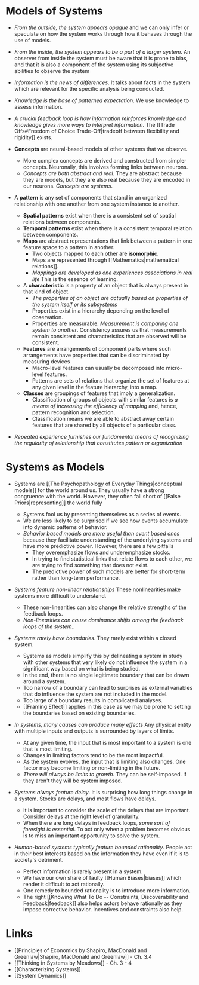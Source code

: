 # Models of Systems 
* *From the outside, the system appears opaque* and we can only infer or speculate on how the system works through how it behaves through the use of models. 
* *From the inside, the system appears to be a part of a larger system*. An observer from inside the system must be aware that it is prone to bias, and that it is also a component of the system using its subjective abilities to observe the system 

* *Information is the news of differences*. It talks about facts in the system which are relevant for the specific analysis being conducted. 
* *Knowledge is the base of patterned expectation*. We use knowledge to assess information.
* *A crucial feedback loop is how information reinforces knowledge and knowledge gives more ways to interpret information*. The [[Trade Offs#Freedom of Choice Trade-Off|tradeoff between flexibility and rigidity]] exists. 

* **Concepts** are neural-based models of other systems that we observe. 
	* More complex concepts are derived and constructed from simpler concepts. Neuronally, this involves forming links between neurons. 
	* *Concepts are both abstract and real*. They are abstract because they are models, but they are also real because they are encoded in our neurons. *Concepts are systems*. 

* A **pattern** is any set of components that stand in an organized relationship with one another from one system instance to another. 
	* **Spatial patterns** exist when there is a consistent set of spatial relations between components. 
	* **Temporal patterns** exist when there is a consistent temporal relation between components. 
	* **Maps** are abstract representations that link between a pattern in one feature space to a pattern in another. 
		* Two objects mapped to each other are **isomorphic**. 
		* Maps are represented through [[Mathematics|mathematical relations]]. 
		* *Mappings are developed as one experiences associations in real life* This is the essence of learning. 
	* A **characteristic** is a property of an object that is always present in that kind of object. 
		* *The properties of an object are actually based on properties of the system itself or its subsystems*
		* Properties exist in a hierarchy depending on the level of observation. 
		* Properties are measurable. *Measurement is comparing one system to another*. Consistency assures us that measurements remain consistent and characteristics that are observed will be consistent.
	* **Features** are arrangements of component parts where such arrangements have properties that can be discriminated by measuring devices
		* Macro-level features can usually be decomposed into micro-level features. 
		* Patterns are sets of relations that organize the set of features at any given level in the feature hierarchy, into a map.
	* **Classes** are groupings of features that imply a generalization. 
		* Classification of groups of objects with similar features is *a means of increasing the efficiency of mapping* and, hence, pattern recognition and selection. 
		* Classification means we are able to abstract away certain features that are shared by all objects of a particular class. 

* *Repeated experience furnishes our fundamental means of recognizing the regularity of relationship that constitutes pattern or organization*

# Systems as Models 
* Systems are [[The Psychopathology of Everyday Things|conceptual models]] for the world around us. They usually have a strong congruence with the world. However, they often fall short of [[False Priors|representing]] the world fully
	* Systems fool us by presenting themselves as a series of events.
	* We are less likely to be surprised if we see how events accumulate into dynamic patterns of behavior.
	* *Behavior based models are more useful than event based ones* because they facilitate understanding of the underlying systems and have more predictive power. However, there are a few pitfalls 
		* They overemphasize flows and underemphasize stocks. 
		* In trying to find statistical links that relate flows to each other, we are trying to find something that does not exist. 
		* The predictive power of such models are better for short-term rather than long-term performance. 

* *Systems feature non-linear relationships* These nonlinearities make systems more difficult to understand. 
	* These non-linearities can also change the relative strengths of the feedback loops. 
	* *Non-linearities can cause dominance shifts among the feedback loops of the system.*.

* *Systems rarely have boundaries*. They rarely exist within a closed system.
	* Systems as models simplify this by delineating a system in study with other systems that very likely do not influence the system in a significant way based on what is being studied.
	* In the end, there is no single legitimate boundary that can be drawn around a system. 
	* Too narrow of a boundary can lead to surprises as external variables that do influence the system are not included in the model.
	* Too large of a boundary results in complicated analyses. 
	* [[Framing Effect]] applies in this case as we may be prone to setting the boundaries based on existing boundaries.

* *In systems, many causes can produce many effects* Any physical entity with multiple inputs and outputs is surrounded by layers of limits. 
	* At any given time, the input that is most important to a system is one that is most limiting. 
	* Changes in limiting factors tend to be the most impactful. 
	* As the system evolves, the input that is limiting also changes. One factor may become limiting or non-limiting in the future. 
	* *There will always be limits to growth.* They can be self-imposed. If they aren't they will be system imposed. 

* *Systems always feature delay*. It is surprising how long things change in a system. Stocks are delays, and most flows have delays. 
	* It is important to consider the scale of the delays that are important. Consider delays at the right level of granularity. 
	* When there are long delays in feedback loops, *some sort of foresight is essential*. To act only when a problem becomes obvious is to miss an important opportunity to solve the system. 

* *Human-based systems typically feature bounded rationality*. People act in their best interests based on the information they have even if it is to society's detriment. 
	* Perfect information is rarely present in a system. 
	* We have our own share of faulty [[Human Biases|biases]] which render it difficult to act rationally. 
	* One remedy to bounded rationality is to introduce more information. 
	* The right [[Knowing What To Do -- Constraints, Discoverability and Feedback|feedback]] also helps actors behave rationally as they impose corrective behavior. Incentives and constraints also help. 

# Links 
* [[Principles of Economics by Shapiro, MacDonald and Greenlaw|Shapiro, MacDonald and Greenlaw]] - Ch. 3.4
* [[Thinking in Systems by Meadows]] - Ch. 3 - 4
* [[Characterizing Systems]]
* [[System Dynamics]]